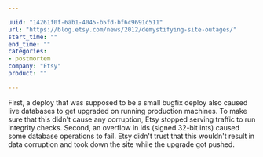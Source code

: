 ```yaml
---

uuid: "14261f0f-6ab1-4045-b5fd-bf6c9691c511"
url: "https://blog.etsy.com/news/2012/demystifying-site-outages/"
start_time: ""
end_time: ""
categories:
- postmortem
company: "Etsy"
product: ""

---
```


First, a deploy that was supposed to be a small bugfix deploy also caused live databases to get upgraded on running production machines. To make sure that this didn't cause any corruption, Etsy stopped serving traffic to run integrity checks. Second, an overflow in ids (signed 32-bit ints) caused some database operations to fail. Etsy didn't trust that this wouldn't result in data corruption and took down the site while the upgrade got pushed.
